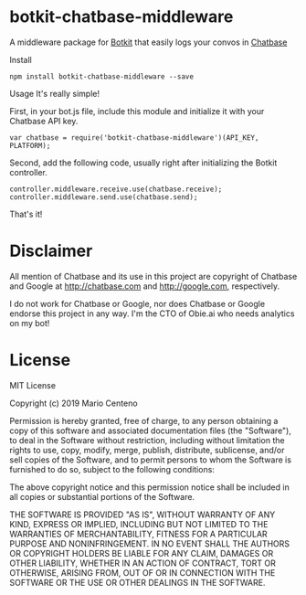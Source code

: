 # botkit-chatbase-middleware

A middleware package for [Botkit](https://botkit.ai/) that easily logs your convos in  [Chatbase](https://chatbase.com/)

Install
```
npm install botkit-chatbase-middleware --save
```

Usage
It's really simple!

First, in your bot.js file, include this module and initialize it with your Chatbase API key.

```
var chatbase = require('botkit-chatbase-middleware')(API_KEY, PLATFORM);
```

Second, add the following code, usually right after initializing the Botkit controller.

```
controller.middleware.receive.use(chatbase.receive);
controller.middleware.send.use(chatbase.send);
```

That's it!

# Disclaimer

All mention of Chatbase and its use in this project are copyright of Chatbase and Google at http://chatbase.com and http://google.com, respectively.

I do not work for Chatbase or Google, nor does Chatbase or Google endorse this project in any way. I'm the CTO of Obie.ai who needs analytics on my bot!

# License

MIT License

Copyright (c) 2019 Mario Centeno

Permission is hereby granted, free of charge, to any person obtaining a copy of this software and associated documentation files (the "Software"), to deal in the Software without restriction, including without limitation the rights to use, copy, modify, merge, publish, distribute, sublicense, and/or sell copies of the Software, and to permit persons to whom the Software is furnished to do so, subject to the following conditions:

The above copyright notice and this permission notice shall be included in all copies or substantial portions of the Software.

THE SOFTWARE IS PROVIDED "AS IS", WITHOUT WARRANTY OF ANY KIND, EXPRESS OR IMPLIED, INCLUDING BUT NOT LIMITED TO THE WARRANTIES OF MERCHANTABILITY, FITNESS FOR A PARTICULAR PURPOSE AND NONINFRINGEMENT. IN NO EVENT SHALL THE AUTHORS OR COPYRIGHT HOLDERS BE LIABLE FOR ANY CLAIM, DAMAGES OR OTHER LIABILITY, WHETHER IN AN ACTION OF CONTRACT, TORT OR OTHERWISE, ARISING FROM, OUT OF OR IN CONNECTION WITH THE SOFTWARE OR THE USE OR OTHER DEALINGS IN THE SOFTWARE.
